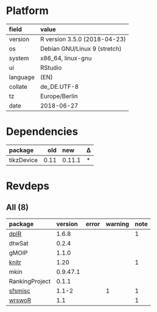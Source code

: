 # Platform

|field    |value                        |
|:--------|:----------------------------|
|version  |R version 3.5.0 (2018-04-23) |
|os       |Debian GNU/Linux 9 (stretch) |
|system   |x86_64, linux-gnu            |
|ui       |RStudio                      |
|language |(EN)                         |
|collate  |de_DE.UTF-8                  |
|tz       |Europe/Berlin                |
|date     |2018-06-27                   |

# Dependencies

|package    |  old|new    |Δ  |
|:----------|----:|:------|:--|
|tikzDevice | 0.11|0.11.1 |*  |

# Revdeps

## All (8)

|package                        |version  |error |warning |note |
|:------------------------------|:--------|:-----|:-------|:----|
|[dplR](problems.md#dplr)       |1.6.8    |      |        |1    |
|dtwSat                         |0.2.4    |      |        |     |
|gMOIP                          |1.1.0    |      |        |     |
|[knitr](problems.md#knitr)     |1.20     |      |        |1    |
|mkin                           |0.9.47.1 |      |        |     |
|RankingProject                 |0.1.1    |      |        |     |
|[sfsmisc](problems.md#sfsmisc) |1.1-2    |      |1       |1    |
|[wrswoR](problems.md#wrswor)   |1.1      |      |        |1    |

